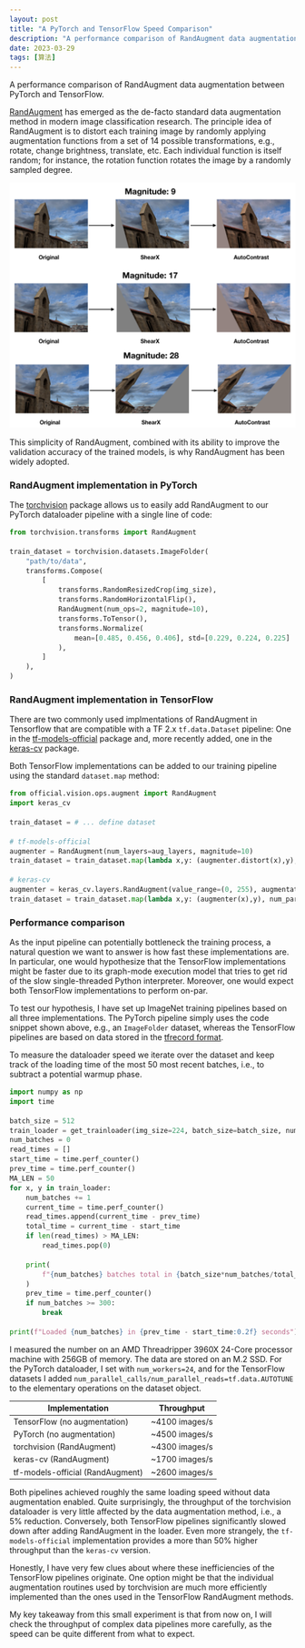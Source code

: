 ```yaml
---
layout: post
title: "A PyTorch and TensorFlow Speed Comparison"
description: "A performance comparison of RandAugment data augmentation between PyTorch and TensorFlow"
date: 2023-03-29
tags: [算法]
---
```


A performance comparison of RandAugment data augmentation between PyTorch and TensorFlow.

<!--more-->

[RandAugment](https://arxiv.org/pdf/1909.13719.pdf) has emerged as the de-facto standard data augmentation method in modern image classification research. The principle idea of RandAugment is to distort each training image by randomly applying augmentation functions from a set of 14 possible transformations, e.g., rotate, change brightness, translate, etc. Each individual function is itself random; for instance, the rotation function rotates the image by a randomly sampled degree.

![screenshot](../images/2023-03-29/screenshot.png)

This simplicity of RandAugment, combined with its ability to improve the validation accuracy of the trained models, is why RandAugment has been widely adopted.

### RandAugment implementation in PyTorch

The [torchvision](https://pytorch.org/vision/stable/index.html) package allows us to easily add RandAugment to our PyTorch dataloader pipeline with a single line of code:

```python
from torchvision.transforms import RandAugment

train_dataset = torchvision.datasets.ImageFolder(
    "path/to/data",
    transforms.Compose(
        [
            transforms.RandomResizedCrop(img_size),
            transforms.RandomHorizontalFlip(),
            RandAugment(num_ops=2, magnitude=10),
            transforms.ToTensor(),
            transforms.Normalize(
                mean=[0.485, 0.456, 0.406], std=[0.229, 0.224, 0.225]
            ),
        ]
    ),
)
```

### RandAugment implementation in TensorFlow

There are two commonly used implmentations of RandAugment in Tensorflow that are compatible with a TF 2.x `tf.data.Dataset` pipeline: One in the [tf-models-official](https://github.com/tensorflow/models) package and, more recently added, one in the [keras-cv](https://keras.io/api/keras_cv/layers/preprocessing/rand_augment/) package.

Both TensorFlow implementations can be added to our training pipeline using the standard `dataset.map` method:

```python
from official.vision.ops.augment import RandAugment
import keras_cv

train_dataset = # ... define dataset

# tf-models-official 
augmenter = RandAugment(num_layers=aug_layers, magnitude=10)
train_dataset = train_dataset.map(lambda x,y: (augmenter.distort(x),y), num_parallel_calls=tf.data.AUTOTUNE)

# keras-cv
augmenter = keras_cv.layers.RandAugment(value_range=(0, 255), augmentations_per_image=2)
train_dataset = train_dataset.map(lambda x,y: (augmenter(x),y), num_parallel_calls=tf.data.AUTOTUNE)

```

### Performance comparison

As the input pipeline can potentially bottleneck the training process, a natural question we want to answer is how fast these implementations are. In particular, one would hypothesize that the TensorFlow implementations might be faster due to its graph-mode execution model that tries to get rid of the slow single-threaded Python interpreter. Moreover, one would expect both TensorFlow implementations to perform on-par.

To test our hypothesis, I have set up ImageNet training pipelines based on all three implementations. The PyTorch pipeline simply uses the code snippet shown above, e.g., an `ImageFolder` dataset, whereas the TensorFlow pipelines are based on data stored in the [tfrecord format](https://www.kaggle.com/code/hmendonca/imagenet-1k-tfrecords-ilsvrc2012-tf2-helloworld).

To measure the dataloader speed we iterate over the dataset and keep track of the loading time of the most 50 most recent batches, i.e., to subtract a potential warmup phase.

```python
import numpy as np
import time

batch_size = 512
train_loader = get_trainloader(img_size=224, batch_size=batch_size, num_workers=24)
num_batches = 0
read_times = []
start_time = time.perf_counter()
prev_time = time.perf_counter()
MA_LEN = 50
for x, y in train_loader:
    num_batches += 1
    current_time = time.perf_counter()
    read_times.append(current_time - prev_time)
    total_time = current_time - start_time
    if len(read_times) > MA_LEN:
        read_times.pop(0)

    print(
        f"{num_batches} batches total in {batch_size*num_batches/total_time} images/s, last {MA_LEN}: {batch_size*len(read_times)/np.sum(read_times)} images/s"
    )
    prev_time = time.perf_counter()
    if num_batches >= 300:
        break

print(f"Loaded {num_batches} in {prev_time - start_time:0.2f} seconds")

```

I measured the number on an AMD Threadripper 3960X 24-Core processor machine with 256GB of memory. The data are stored on an M.2 SSD. For the PyTorch dataloader, I set with `num_workers=24`, and for the TensorFlow datasets I added `num_parallel_calls/num_parallel_reads=tf.data.AUTOTUNE` to the elementary operations on the dataset object.



| **Implementation**               | **Throughput** |
| -------------------------------- | -------------- |
| TensorFlow (no augmentation)     | ~4100 images/s |
| PyTorch (no augmentation)        | ~4500 images/s |
| torchvision (RandAugment)        | ~4300 images/s |
| keras-cv (RandAugment)           | ~1700 images/s |
| tf-models-official (RandAugment) | ~2600 images/s |



Both pipelines achieved roughly the same loading speed without data augmentation enabled. Quite surprisingly, the throughput of the torchvision dataloader is very little affected by the data augmentation method, i.e., a 5% reduction. Conversely, both TensorFlow pipelines significantly slowed down after adding RandAugment in the loader. Even more strangely, the `tf-models-official` implementation provides a more than 50% higher throughput than the `keras-cv` version.

Honestly, I have very few clues about where these inefficiencies of the TensorFlow pipelines originate. One option might be that the individual augmentation routines used by torchvision are much more efficiently implemented than the ones used in the TensorFlow RandAugment methods.

My key takeaway from this small experiment is that from now on, I will check the throughput of complex data pipelines more carefully, as the speed can be quite different from what to expect.
